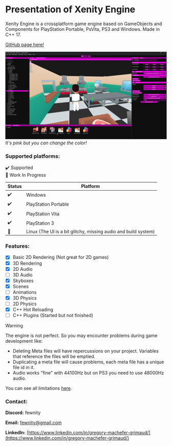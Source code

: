 # Presentation of Xenity Engine

Xenity Engine is a crossplatform game engine based on GameObjects and Components for PlayStation Portable, PsVita, PS3 and Windows. Made in C++ 17.

[GitHub page here!](https://github.com/Fewnity/Xenity-Engine)

![image](images/editor_screenshot.png)
_It's pink but you can change the color!_

### Supported platforms:<br>
✔️ Supported<br>
🚧 Work In Progress<br>

| Status | Platform |
|-|-|
✔️ | Windows
✔️ | PlayStation Portable
✔️ | PlayStation Vita
✔️ | PlayStation 3
🚧 | Linux (The UI is a bit glitchy, missing audio and build system)

### Features:

- [X] Basic 2D Rendering (Not great for 2D games)
- [X] 3D Rendering
- [X] 2D Audio
- [ ] 3D Audio
- [X] Skyboxes
- [X] Scenes
- [ ] Animations
- [X] 3D Physics
- [ ] 2D Physics
- [X] C++ Hot Reloading
- [ ] C++ Plugins (Started but not finished)

> [!WARNING]
> The engine is not perfect. So you may encounter problems during game development like:
> - Deleting Meta files will have repercussions on your project. Variables that reference the files will be emptied.
> - Duplicating a meta file will cause problems, each meta file has a unique file id in it.
> - Audio works "fine" with 44100Hz but on PS3 you need to use 48000Hz audio.

You can see all limitations [here](./limitations.md).

### Contact:

**Discord:** fewnity

**Email:** fewnity@gmail.com

**LinkedIn:** [https://www.linkedin.com/in/gregory-machefer-grimaud/](https://www.linkedin.com/in/gregory-machefer-grimaud/)